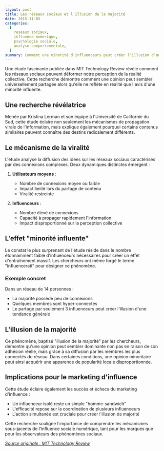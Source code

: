 ```yaml
---
layout: post
title: Les réseaux sociaux et l'illusion de la majorité
date: 2015-11-03
categories:
  [
    reseaux sociaux,
    influence numerique,
    psychologie sociale,
    analyse comportementale,
  ]
summary: Comment une minorité d'influenceurs peut créer l'illusion d'une opinion majoritaire sur les réseaux sociaux.
---
```


Une étude fascinante publiée dans MIT Technology Review révèle comment les réseaux sociaux peuvent déformer notre perception de la réalité collective. Cette recherche démontre comment une opinion peut sembler universellement partagée alors qu'elle ne reflète en réalité que l'avis d'une minorité influente.

## Une recherche révélatrice

Menée par Kristina Lerman et son équipe à l'Université de Californie du Sud, cette étude éclaire non seulement les mécanismes de propagation virale de l'information, mais explique également pourquoi certains contenus similaires peuvent connaître des destins radicalement différents.

## Le mécanisme de la viralité

L'étude analyse la diffusion des idées sur les réseaux sociaux caractérisés par des connexions complexes. Deux dynamiques distinctes émergent :

1. **Utilisateurs moyens** :

   - Nombre de connexions moyen ou faible
   - Impact limité lors du partage de contenu
   - Viralité restreinte

2. **Influenceurs** :
   - Nombre élevé de connexions
   - Capacité à propager rapidement l'information
   - Impact disproportionné sur la perception collective

## L'effet "minorité influente"

Le constat le plus surprenant de l'étude réside dans le nombre étonnamment faible d'influenceurs nécessaires pour créer un effet d'entraînement massif. Les chercheurs ont même forgé le terme "influencerati" pour désigner ce phénomène.

### Exemple concret

Dans un réseau de 14 personnes :

- La majorité possède peu de connexions
- Quelques membres sont hyper-connectés
- Le partage par seulement 3 influenceurs peut créer l'illusion d'une tendance générale

## L'illusion de la majorité

Ce phénomène, baptisé "illusion de la majorité" par les chercheurs, démontre qu'une opinion peut sembler dominante non pas en raison de son adhésion réelle, mais grâce à sa diffusion par les membres les plus connectés du réseau. Dans certaines conditions, une opinion minoritaire peut ainsi acquérir une apparence de popularité locale disproportionnée.

## Implications pour le marketing d'influence

Cette étude éclaire également les succès et échecs du marketing d'influence :

- Un influenceur isolé reste un simple "homme-sandwich"
- L'efficacité repose sur la coordination de plusieurs influenceurs
- L'action simultanée est cruciale pour créer l'illusion de majorité

Cette recherche souligne l'importance de comprendre les mécanismes sous-jacents de l'influence sociale numérique, tant pour les marques que pour les observateurs des phénomènes sociaux.

_[Source originale : MIT Technology Review](http://www.technologyreview.com/view/538866/the-social-network-illusion-that-tricks-your-mind/)_
